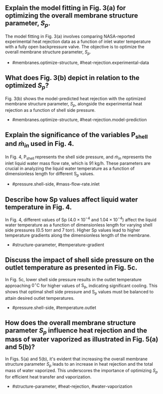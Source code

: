 ## Explain the model fitting in Fig. 3(a) for optimizing the overall membrane structure parameter, $S_p$.

The model fitting in Fig. 3(a) involves comparing NASA-reported experimental heat rejection data as a function of inlet water temperature with a fully open backpressure valve. The objective is to optimize the overall membrane structure parameter, $S_p$. 

- #membranes.optimize-structure, #heat-rejection.experimental-data

## What does Fig. 3(b) depict in relation to the optimized $S_p$?

Fig. 3(b) shows the model-predicted heat rejection with the optimized membrane structure parameter, $S_p$, alongside the experimental heat rejection as a function of shell side pressure.

- #membranes.optimize-structure, #heat-rejection.model-prediction

## Explain the significance of the variables $\mathrm{P}_{\text{shell }}$ and $\dot{m}_{i n}$ used in Fig. 4.

In Fig. 4, $\mathrm{P}_{\text{shell }}$ represents the shell side pressure, and $\dot{m}_{i n}$ represents the inlet liquid water mass flow rate, which is $91 \mathrm{~kg} / \mathrm{h}$. These parameters are crucial in analyzing the liquid water temperature as a function of dimensionless length for different $\mathrm{S_p}$ values.

- #pressure.shell-side, #mass-flow-rate.inlet

## Describe how $\mathrm{Sp}$ values affect liquid water temperature in Fig. 4.

In Fig. 4, different values of $\mathrm{Sp}$ ($4.0 \times 10^{-4}$ and $1.04 \times 10^{-4}$) affect the liquid water temperature as a function of dimensionless length for varying shell side pressures ($0.5$ torr and $7$ torr). Higher $\mathrm{Sp}$ values lead to higher temperature gradients along the dimensionless length of the membrane.

- #structure-parameter, #temperature-gradient

## Discuss the impact of shell side pressure on the outlet temperature as presented in Fig. 5c.

In Fig. 5c, lower shell side pressure results in the outlet temperature approaching $0^{\circ} \mathrm{C}$ for higher values of $\mathrm{S_p}$, indicating significant cooling. This shows that optimal shell side pressure and $\mathrm{S_p}$ values must be balanced to attain desired outlet temperatures.

- #pressure.shell-side, #temperature.outlet

## How does the overall membrane structure parameter $S_p$ influence heat rejection and the mass of water vaporized as illustrated in Fig. 5(a) and 5(b)?

In Figs. 5(a) and 5(b), it's evident that increasing the overall membrane structure parameter $S_p$ leads to an increase in heat rejection and the total mass of water vaporized. This underscores the importance of optimizing $S_p$ for efficient heat transfer and vaporization.

- #structure-parameter, #heat-rejection, #water-vaporization